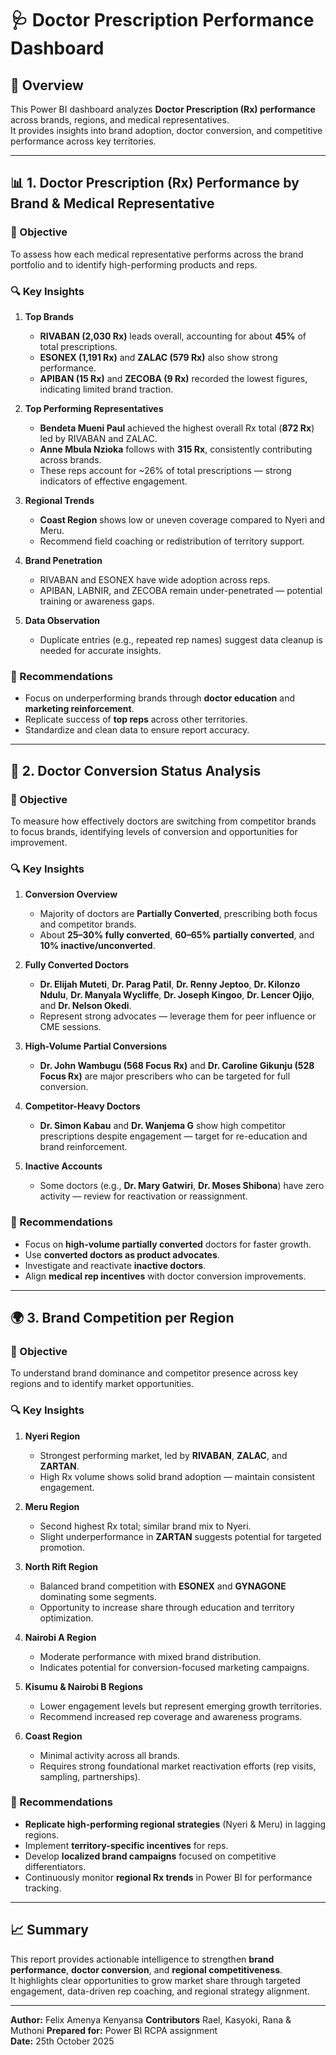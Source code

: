 # 🩺 Doctor Prescription Performance Dashboard

## 📘 Overview
This Power BI dashboard analyzes **Doctor Prescription (Rx) performance** across brands, regions, and medical representatives.  
It provides insights into brand adoption, doctor conversion, and competitive performance across key territories.

---

## 📊 1. Doctor Prescription (Rx) Performance by Brand & Medical Representative

### 🎯 Objective
To assess how each medical representative performs across the brand portfolio and to identify high-performing products and reps.

### 🔍 Key Insights
1. **Top Brands**
   - **RIVABAN (2,030 Rx)** leads overall, accounting for about **45%** of total prescriptions.
   - **ESONEX (1,191 Rx)** and **ZALAC (579 Rx)** also show strong performance.
   - **APIBAN (15 Rx)** and **ZECOBA (9 Rx)** recorded the lowest figures, indicating limited brand traction.

2. **Top Performing Representatives**
   - **Bendeta Mueni Paul** achieved the highest overall Rx total (**872 Rx**) led by RIVABAN and ZALAC.
   - **Anne Mbula Nzioka** follows with **315 Rx**, consistently contributing across brands.
   - These reps account for ~26% of total prescriptions — strong indicators of effective engagement.

3. **Regional Trends**
   - **Coast Region** shows low or uneven coverage compared to Nyeri and Meru.
   - Recommend field coaching or redistribution of territory support.

4. **Brand Penetration**
   - RIVABAN and ESONEX have wide adoption across reps.
   - APIBAN, LABNIR, and ZECOBA remain under-penetrated — potential training or awareness gaps.

5. **Data Observation**
   - Duplicate entries (e.g., repeated rep names) suggest data cleanup is needed for accurate insights.

### 🧭 Recommendations
- Focus on underperforming brands through **doctor education** and **marketing reinforcement**.
- Replicate success of **top reps** across other territories.
- Standardize and clean data to ensure report accuracy.

---

## 🧠 2. Doctor Conversion Status Analysis

### 🎯 Objective
To measure how effectively doctors are switching from competitor brands to focus brands, identifying levels of conversion and opportunities for improvement.

### 🔍 Key Insights
1. **Conversion Overview**
   - Majority of doctors are **Partially Converted**, prescribing both focus and competitor brands.
   - About **25–30% fully converted**, **60–65% partially converted**, and **10% inactive/unconverted**.

2. **Fully Converted Doctors**
   - **Dr. Elijah Muteti**, **Dr. Parag Patil**, **Dr. Renny Jeptoo**, **Dr. Kilonzo Ndulu**, **Dr. Manyala Wycliffe**, **Dr. Joseph Kingoo**, **Dr. Lencer Ojijo**, and **Dr. Nelson Okedi**.
   - Represent strong advocates — leverage them for peer influence or CME sessions.

3. **High-Volume Partial Conversions**
   - **Dr. John Wambugu (568 Focus Rx)** and **Dr. Caroline Gikunju (528 Focus Rx)** are major prescribers who can be targeted for full conversion.

4. **Competitor-Heavy Doctors**
   - **Dr. Simon Kabau** and **Dr. Wanjema G** show high competitor prescriptions despite engagement — target for re-education and brand reinforcement.

5. **Inactive Accounts**
   - Some doctors (e.g., **Dr. Mary Gatwiri**, **Dr. Moses Shibona**) have zero activity — review for reactivation or reassignment.

### 🧭 Recommendations
- Focus on **high-volume partially converted** doctors for faster growth.
- Use **converted doctors as product advocates**.
- Investigate and reactivate **inactive doctors**.
- Align **medical rep incentives** with doctor conversion improvements.

---

## 🌍 3. Brand Competition per Region

### 🎯 Objective
To understand brand dominance and competitor presence across key regions and to identify market opportunities.

### 🔍 Key Insights
1. **Nyeri Region**
   - Strongest performing market, led by **RIVABAN**, **ZALAC**, and **ZARTAN**.
   - High Rx volume shows solid brand adoption — maintain consistent engagement.

2. **Meru Region**
   - Second highest Rx total; similar brand mix to Nyeri.
   - Slight underperformance in **ZARTAN** suggests potential for targeted promotion.

3. **North Rift Region**
   - Balanced brand competition with **ESONEX** and **GYNAGONE** dominating some segments.
   - Opportunity to increase share through education and territory optimization.

4. **Nairobi A Region**
   - Moderate performance with mixed brand distribution.
   - Indicates potential for conversion-focused marketing campaigns.

5. **Kisumu & Nairobi B Regions**
   - Lower engagement levels but represent emerging growth territories.
   - Recommend increased rep coverage and awareness programs.

6. **Coast Region**
   - Minimal activity across all brands.
   - Requires strong foundational market reactivation efforts (rep visits, sampling, partnerships).

### 🧭 Recommendations
- **Replicate high-performing regional strategies** (Nyeri & Meru) in lagging regions.
- Implement **territory-specific incentives** for reps.
- Develop **localized brand campaigns** focused on competitive differentiators.
- Continuously monitor **regional Rx trends** in Power BI for performance tracking.

---

## 📈 Summary
This report provides actionable intelligence to strengthen **brand performance**, **doctor conversion**, and **regional competitiveness**.  
It highlights clear opportunities to grow market share through targeted engagement, data-driven rep coaching, and regional strategy alignment.

---

**Author:** Felix Amenya Kenyansa
**Contributors** Rael, Kasyoki, Rana & Muthoni
**Prepared for:** Power BI RCPA assignment  
**Date:** 25th October 2025
